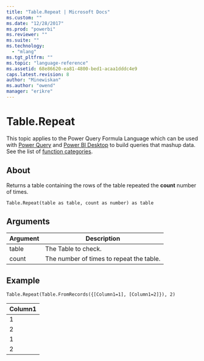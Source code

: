 ```yaml
---
title: "Table.Repeat | Microsoft Docs"
ms.custom: ""
ms.date: "12/28/2017"
ms.prod: "powerbi"
ms.reviewer: ""
ms.suite: ""
ms.technology: 
  - "mlang"
ms.tgt_pltfrm: ""
ms.topic: "language-reference"
ms.assetid: 68e86620-ea81-4800-bed1-acaa1dddc4e9
caps.latest.revision: 8
author: "Minewiskan"
ms.author: "owend"
manager: "erikre"
---
```

# Table.Repeat
This topic applies to the Power Query Formula Language which can be used with [Power Query](https://support.office.com/article/Introduction-to-Microsoft-Power-Query-for-Excel-6E92E2F4-2079-4E1F-BAD5-89F6269CD605) and [Power BI Desktop](http://go.microsoft.com/fwlink/p/?LinkId=618607) to build queries that mashup data. See the list of [function categories](https://msdn.microsoft.com/en-us/library/mt211003.aspx).  
  
## About  
Returns a table containing the rows of the table repeated the **count** number of times.  
  
```  
Table.Repeat(table as table, count as number) as table  
```  
  
## Arguments  
  
|Argument|Description|  
|------------|---------------|  
|table|The Table to check.|  
|count|The number of times to repeat the table.|  
  
## Example  
  
```  
Table.Repeat(Table.FromRecords({[Column1=1], [Column1=2]}), 2)  
```  
  
|Column1|  
|-----------|  
|1|  
|2|  
|1|  
|2|  
  
